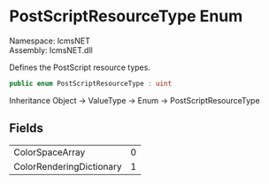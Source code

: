 # PostScriptResourceType Enum

Namespace: lcmsNET  
Assembly: lcmsNET.dll

Defines the PostScript resource types.

```csharp
public enum PostScriptResourceType : uint
```

Inheritance Object → ValueType → Enum → PostScriptResourceType

## Fields

| | |
| --- | ---:|
ColorSpaceArray | 0
ColorRenderingDictionary | 1
